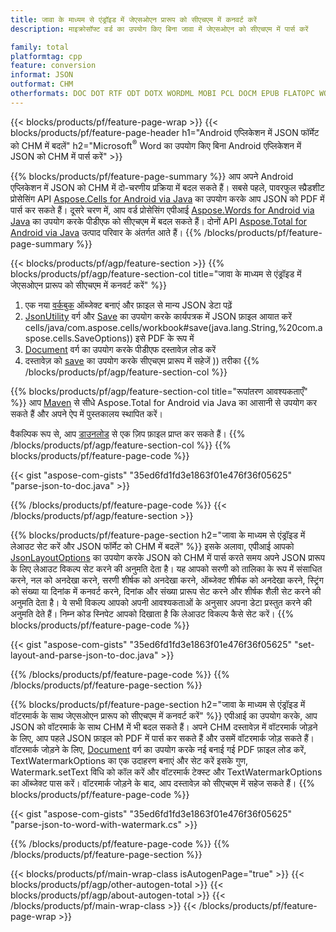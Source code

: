 ```yaml
---
title: जावा के माध्यम से एंड्रॉइड में जेएसओएन प्रारूप को सीएचएम में कनवर्ट करें
description: माइक्रोसॉफ्ट वर्ड का उपयोग किए बिना जावा में जेएसओएन को सीएचएम में पार्स करें

family: total
platformtag: cpp
feature: conversion
informat: JSON
outformat: CHM
otherformats: DOC DOT RTF ODT DOTX WORDML MOBI PCL DOCM EPUB FLATOPC WORD OTT PS
---
```

{{< blocks/products/pf/feature-page-wrap >}}
{{< blocks/products/pf/feature-page-header h1="Android एप्लिकेशन में JSON फॉर्मेट को CHM में बदलें" h2="Microsoft<sup>&reg;</sup> Word का उपयोग किए बिना Android एप्लिकेशन में JSON को CHM में पार्स करें" >}}

{{% blocks/products/pf/feature-page-summary %}}
आप अपने Android एप्लिकेशन में JSON को CHM में दो-चरणीय प्रक्रिया में बदल सकते हैं। सबसे पहले, पावरफुल स्प्रैडशीट प्रोसेसिंग API [Aspose.Cells for Android via Java](https://products.aspose.com/cells/android-java/) का उपयोग करके आप JSON को PDF में पार्स कर सकते हैं। दूसरे चरण में, आप वर्ड प्रोसेसिंग एपीआई [Aspose.Words for Android via Java](https://products.aspose.com/words/android-java/) का उपयोग करके पीडीएफ को सीएचएम में बदल सकते हैं। दोनों API [Aspose.Total for Android via Java](https://products.aspose.com/total/android-java/) उत्पाद परिवार के अंतर्गत आते हैं। 
{{% /blocks/products/pf/feature-page-summary  %}}

{{< blocks/products/pf/agp/feature-section >}}
{{% blocks/products/pf/agp/feature-section-col title="जावा के माध्यम से एंड्रॉइड में जेएसओएन प्रारूप को सीएचएम में कनवर्ट करें" %}}
1. एक नया [वर्कबुक](https://reference.aspose.com/cells/java/com.aspose.cells/Workbook) ऑब्जेक्ट बनाएं और फ़ाइल से मान्य JSON डेटा पढ़ें
2. [JsonUtility](https://reference.aspose.com/cells/java/com.aspose.cells/JsonUtility) वर्ग और [Save](https://reference.aspose.com/) का उपयोग करके कार्यपत्रक में JSON फ़ाइल आयात करें cells/java/com.aspose.cells/workbook#save(java.lang.String,%20com.aspose.cells.SaveOptions)) इसे PDF के रूप में
3. [Document](https://reference.aspose.com/words/java/com.aspose.words/Document) वर्ग का उपयोग करके पीडीएफ दस्तावेज़ लोड करें
4. दस्तावेज़ को [save](https://reference.aspose.com/words/java/com.aspose.words/Document#save(java.lang.String,com.aspose.words.SaveOptions)) का उपयोग करके सीएचएम प्रारूप में सहेजें )) तरीका
{{% /blocks/products/pf/agp/feature-section-col %}}

{{% blocks/products/pf/agp/feature-section-col title="रूपांतरण आवश्यकताएँ" %}}
आप [Maven](https://releases.aspose.com/total/java/) से सीधे Aspose.Total for Android via Java का आसानी से उपयोग कर सकते हैं और अपने ऐप में पुस्तकालय स्थापित करें।

वैकल्पिक रूप से, आप [डाउनलोड](https://releases.aspose.com/total/androidjava) से एक ज़िप फ़ाइल प्राप्त कर सकते हैं।
{{% /blocks/products/pf/agp/feature-section-col %}}
{{% blocks/products/pf/feature-page-code %}}

{{< gist "aspose-com-gists" "35ed6fd1fd3e1863f01e476f36f05625" "parse-json-to-doc.java" >}}



{{% /blocks/products/pf/feature-page-code %}}
{{< /blocks/products/pf/agp/feature-section >}}

{{% blocks/products/pf/feature-page-section  h2="जावा के माध्यम से एंड्रॉइड में लेआउट सेट करें और JSON फॉर्मेट को CHM में बदलें" %}}
इसके अलावा, एपीआई आपको [JsonLayoutOptions](https://reference.aspose.com/cells/java/com.aspose.cells/jsonlayoutoptions) का उपयोग करके JSON को CHM में पार्स करते समय अपने JSON प्रारूप के लिए लेआउट विकल्प सेट करने की अनुमति देता है। यह आपको सरणी को तालिका के रूप में संसाधित करने, नल को अनदेखा करने, सरणी शीर्षक को अनदेखा करने, ऑब्जेक्ट शीर्षक को अनदेखा करने, स्ट्रिंग को संख्या या दिनांक में कनवर्ट करने, दिनांक और संख्या प्रारूप सेट करने और शीर्षक शैली सेट करने की अनुमति देता है। ये सभी विकल्प आपको अपनी आवश्यकताओं के अनुसार अपना डेटा प्रस्तुत करने की अनुमति देते हैं। निम्न कोड स्निपेट आपको दिखाता है कि लेआउट विकल्प कैसे सेट करें।
{{% blocks/products/pf/feature-page-code %}}

{{< gist "aspose-com-gists" "35ed6fd1fd3e1863f01e476f36f05625" "set-layout-and-parse-json-to-doc.java" >}}

{{% /blocks/products/pf/feature-page-code  %}}
{{% /blocks/products/pf/feature-page-section %}}

{{% blocks/products/pf/feature-page-section  h2="जावा के माध्यम से एंड्रॉइड में वॉटरमार्क के साथ जेएसओएन प्रारूप को सीएचएम में कनवर्ट करें" %}}
एपीआई का उपयोग करके, आप JSON को वॉटरमार्क के साथ CHM में भी बदल सकते हैं। अपने CHM दस्तावेज़ में वॉटरमार्क जोड़ने के लिए, आप पहले JSON फ़ाइल को PDF में पार्स कर सकते हैं और उसमें वॉटरमार्क जोड़ सकते हैं। वॉटरमार्क जोड़ने के लिए, [Document](https://reference.aspose.com/words/java/com.aspose.words/Document) वर्ग का उपयोग करके नई बनाई गई PDF फ़ाइल लोड करें, TextWatermarkOptions का एक उदाहरण बनाएं और सेट करें इसके गुण, Watermark.setText विधि को कॉल करें और वॉटरमार्क टेक्स्ट और TextWatermarkOptions का ऑब्जेक्ट पास करें। वॉटरमार्क जोड़ने के बाद, आप दस्तावेज़ को सीएचएम में सहेज सकते हैं।
{{% blocks/products/pf/feature-page-code %}}

{{< gist "aspose-com-gists" "35ed6fd1fd3e1863f01e476f36f05625" "parse-json-to-word-with-watermark.cs" >}}

{{% /blocks/products/pf/feature-page-code  %}}
{{% /blocks/products/pf/feature-page-section %}}

{{< blocks/products/pf/main-wrap-class isAutogenPage="true" >}}
{{< blocks/products/pf/agp/other-autogen-total >}}
{{< blocks/products/pf/agp/about-autogen-total >}}
{{< /blocks/products/pf/main-wrap-class >}}
{{< /blocks/products/pf/feature-page-wrap >}}
